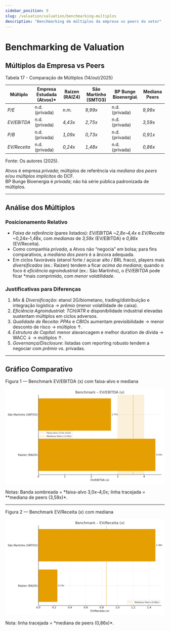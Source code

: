 ```yaml
---
sidebar_position: 9
slug: /valuation/valuation/benchmarking-multiplos
description: "Benchmarking de múltiplos da empresa vs peers do setor"
---
```


# Benchmarking de Valuation

## Múltiplos da Empresa vs Peers

<p style={{textAlign: 'center'}}>Tabela 17 - Comparação de Múltiplos (14/out/2025)</p>

| Múltiplo      | Empresa Estudada (Atvos)\* | Raízen (RAIZ4) | São Martinho (SMTO3) | BP Bunge Bioenergia\\ | Mediana Peers |
|---------------|----------------------------|----------------|----------------------|-------------------------|---------------|
| *P/E*       | n.d. (privada)             | n.m.           | *9,99x*            | n.d. (privada)          | *9,99x*     |
| *EV/EBITDA* | n.d. (privada)             | *4,43x*      | *2,75x*            | n.d. (privada)          | *3,59x*     |
| *P/B*       | n.d. (privada)             | *1,09x*      | *0,73x*            | n.d. (privada)          | *0,91x*     |
| *EV/Receita*| n.d. (privada)             | *0,24x*      | *1,48x*            | n.d. (privada)          | *0,86x*     |

<p style={{textAlign: 'center'}}>Fonte: Os autores (2025).</p>

 Atvos é empresa *privada*; múltiplos de referência via *mediana dos peers* e/ou *múltiplos implícitos* do DCF.  
 BP Bunge Bioenergia é *privada*; não há série pública padronizada de múltiplos.

---

## Análise dos Múltiplos

### Posicionamento Relativo

- *Faixa de referência* (pares listados): *EV/EBITDA ~2,8x–4,4x* e *EV/Receita* ~0,24x–1,48x, com *medianas* de *3,59x* (EV/EBITDA) e *0,86x* (EV/Receita).  
- Como companhia *privada*, a Atvos não “negocia” em bolsa; para fins comparativos, a *mediana dos peers* é a âncora adequada.  
- Em ciclos favoráveis (etanol forte / açúcar alto / BRL fraco), players mais *diversificados* (ex.: Raízen) tendem a ficar *acima da mediana*; quando o foco é *eficiência agroindustrial* (ex.: São Martinho), o *EV/EBITDA* pode ficar *mais comprimido, com *menor volatilidade*.

### Justificativas para Diferenças

1. *Mix & Diversificação*: etanol 2G/biometano, trading/distribuição e integração logística → *prêmio* (menor volatilidade de caixa).  
2. *Eficiência Agroindustrial*: *TCH/ATR* e disponibilidade industrial elevadas sustentam múltiplos em ciclos adversos.  
3. *Qualidade de Receita*: *PPAs* e *CBIOs* aumentam previsibilidade → menor desconto de risco → múltiplos ↑.  
4. *Estrutura de Capital*: menor alavancagem e melhor duration de dívida → WACC ↓ → múltiplos ↑.  
5. *Governança/Disclosure*: listadas com reporting robusto tendem a negociar com *prêmio* vs. privadas.

---

## Gráfico Comparativo

<p style={{textAlign: 'center'}}>Figura 1 — Benchmark EV/EBITDA (x) com faixa-alvo e mediana</p>

![Benchmark – EV/EBITDA (x)](../../..//docs/static/img/benchmark_ev_ebitda1.png)

<p style={{textAlign: 'center'}}>Notas: Banda sombreada = *faixa-alvo 3,0x–4,0x; linha tracejada = **mediana de peers (3,59x)*.</p>

---

<p style={{textAlign: 'center'}}>Figura 2 — Benchmark EV/Receita (x) com mediana</p>

![Benchmark – EV/Receita (x)](../../../docs/static/img/benchmark_ev_receita1.png)

<p style={{textAlign: 'center'}}>Nota: linha tracejada = *mediana de peers (0,86x)*.</p>